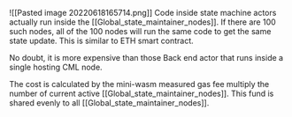 ![[Pasted image 20220618165714.png]]
Code inside state machine actors actually run inside the [[Global_state_maintainer_nodes]]. If there are 100 such nodes, all of the 100 nodes will run the same code to get the same state update. This is similar to ETH smart contract.

No doubt, it is more expensive than those Back end actor that runs inside a single hosting CML node.

The cost is calculated by the mini-wasm measured gas fee multiply the number of current active [[Global_state_maintainer_nodes]]. This fund is shared evenly to all [[Global_state_maintainer_nodes]]. 

